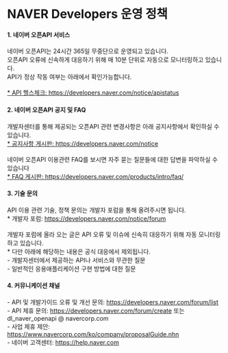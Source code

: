 # NAVER Developers 운영 정책

<html lang="ko">
<head>
    <title>NAVER Developers - 운영 정책</title>
</head>
<body>
<div class="con">
    <div class="h_page_area">
        <div class="side_menu"></div>
    </div>
    <h4 class="h_subsub">1. 네이버 오픈API 서비스</h4>
    <div class="p_desc">
        네이버 오픈API는 24시간 365일 무중단으로 운영되고 있습니다.
        <br>오픈API 오류에 신속하게 대응하기 위해 매 10분 단위로 자동으로 모니터링하고 있습니다.
        <br>API가 정상 작동 여부는 아래에서 확인가능합니다.
        <br><br><a href="https://developers.naver.com/notice/apistatus">* API 헬스체크: https://developers.naver.com/notice/apistatus</a>
    </div>
        <h4 class="h_subsub">2. 네이버 오픈API 공지 및 FAQ </h4>
    <div class="p_desc">
        개발자센터를 통해 제공되는 오픈API 관련 변경사항은 아래 공지사항에서 확인하실 수 있습니다.
        <br><a href="https://developers.naver.com/notice">* 공지사항 게시판: https://developers.naver.com/notice</a>
        <br><br>네이버 오픈API 이용관련 FAQ를 보시면 자주 묻는 질문들에 대한 답변을 파악하실 수 있습니다
        <br><a href="https://developers.naver.com/products/intro/faq/">* FAQ 게시판: https://developers.naver.com/products/intro/faq/</a>
    </div>
    <h4 class="h_subsub">3. 기술 문의</h4>
    <div class="p_desc">
        API 이용 관련 기술, 정책 문의는 개발자 포럼을 통해 올려주시면 됩니다.
        <br>* 개발자 포럼: <a href="https://developers.naver.com/notice/forum"> https://developers.naver.com/notice/forum</a>
        <br><br>개발자 포럼에 올라 오는 글은 API 오류 및 이슈에 신속히 대응하기 위해 자동 모니터링하고 있습니다.
        <br>* 다만 아래에 해당하는 내용은 공식 대응에서 제외됩니다.
        <br>- 개발자센터에서 제공하는 API나 서비스와 무관한 질문
        <br>- 일반적인 응용애플리케이션 구현 방법에 대한 질문
    </div>
    <h4 class="h_subsub">4. 커뮤니케이션 채널</h4>
    <div class="p_desc">
        - API 및 개발가이드 오류 및 개선 문의: <a href="https://developers.naver.com/forum/list">https://developers.naver.com/forum/list</a>
        <br>- API 제휴 문의: <a href="https://developers.naver.com/forum/create">https://developers.naver.com/forum/create</a> 또는 dl_naver_openapi @ navercorp.com
        <br>- 사업 제휴 제안: <a href="https://www.navercorp.com/ko/company/proposalGuide.nhn">https://www.navercorp.com/ko/company/proposalGuide.nhn</a>
        <br>- 네이버 고객센터: <a href="https://help.naver.com">https://help.naver.com</a>
    </div>
</div>
</body>
</html>

